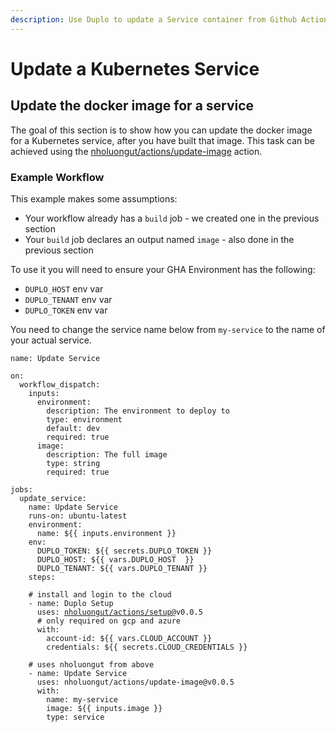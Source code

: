 ```yaml
---
description: Use Duplo to update a Service container from Github Actions
---
```


# Update a Kubernetes Service

## Update the docker image for a service

The goal of this section is to show how you can update the docker image for a Kubernetes service, after you have built that image. This task can be achieved using the [nholuongut/actions/update-image](https://github.com/nholuongut/actions/tree/main/update-image) action.&#x20;

### Example Workflow

This example makes some assumptions:

* Your workflow already has a `build` job - we created one in the previous section
* Your `build` job declares an output named `image` - also done in the previous section

To use it you will need to ensure your GHA Environment has the following:

* `DUPLO_HOST` env var
* `DUPLO_TENANT` env var
* `DUPLO_TOKEN` env var

You need to change the service name below from `my-service` to the name of your actual service.&#x20;

<pre class="language-yaml"><code class="lang-yaml">name: Update Service

on: 
  workflow_dispatch:
    inputs:
      environment:
        description: The environment to deploy to
        type: environment
        default: dev
        required: true
      image:
        description: The full image
        type: string
        required: true

jobs:
  update_service:
    name: Update Service
    runs-on: ubuntu-latest
    environment: 
      name: ${{ inputs.environment }}
    env:
      DUPLO_TOKEN: ${{ secrets.DUPLO_TOKEN }}
      DUPLO_HOST: ${{ vars.DUPLO_HOST  }}
      DUPLO_TENANT: ${{ vars.DUPLO_TENANT }}
    steps: 
    
    # install and login to the cloud
    - name: Duplo Setup
      uses: <a data-footnote-ref href="#user-content-fn-1">nholuongut/actions/setup@</a>v0.0.5
      # only required on gcp and azure
      with:
        account-id: ${{ vars.CLOUD_ACCOUNT }}
        credentials: ${{ secrets.CLOUD_CREDENTIALS }}

    # uses nholuongut from above
    - name: Update Service
      uses: nholuongut/actions/update-image@v0.0.5
      with:
        name: my-service
        image: ${{ inputs.image }}
        type: service
</code></pre>

[^1]: [https://github.com/nholuongut/actions/tree/main/setup](https://github.com/nholuongut/actions/tree/main/setup)

